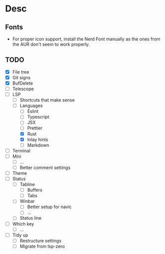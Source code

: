 # Desc
## Fonts
- For proper icon support, install the Nerd Font manually as the ones from the AUR don't seem to work properly.

## TODO
- [x] File tree
- [x] Git signs
- [x] BufDelete
- [ ] Telescope
- [ ] LSP
    - [ ] Shortcuts that make sense
    - [ ] Languages
        - [ ] Eslint
        - [ ] Typescript
        - [ ] JSX
        - [ ] Prettier
        - [x] Rust
        - [x] Inlay hints
        - [ ] Markdown
- [ ] Terminal
- [ ] Mini
    -  [ ] ...
    - [ ] Better comment settings
- [ ] Theme
- [ ] Status
    - [ ] Tabline
        - [ ] Buffers
        - [ ] Tabs
    - [ ] Winbar
        - [ ] Better setup for navic
        - [ ] ...
    - [ ] Status line
- [ ] Which key
    - [ ] ...
- [ ] Tidy up
    - [ ] Restructure settings
    - [ ] Migrate from lsp-zero
